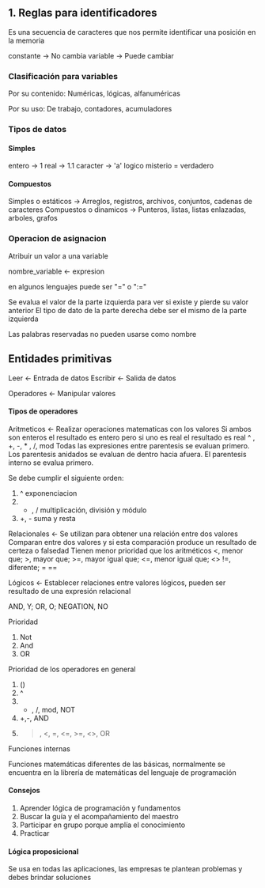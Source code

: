 ## 1. Reglas para identificadores

Es una secuencia de caracteres que nos permite identificar una posición en la memoria

constante -> No cambia
variable -> Puede cambiar

### Clasificación para variables 

Por su contenido: Numéricas, lógicas, alfanuméricas

Por su uso: De trabajo, contadores, acumuladores

### Tipos de datos 

#### Simples

entero -> 1
real -> 1.1
caracter -> 'a'
logico misterio = verdadero

#### Compuestos

Simples o estáticos -> Arreglos, registros, archivos, conjuntos, cadenas de caracteres
Compuestos o dinamicos -> Punteros, listas, listas enlazadas, arboles, grafos

### Operacion de asignacion

Atribuir un valor a una variable

nombre_variable <- expresion

en algunos lenguajes puede ser "=" o ":="

Se evalua el valor de la parte izquierda para ver si existe y pierde su valor anterior
El tipo de dato de la parte derecha debe ser el mismo de la parte izquierda

Las palabras reservadas no pueden usarse como nombre

## Entidades primitivas

Leer <- Entrada de datos
Escribir <- Salida de datos 

Operadores <- Manipular valores

#### Tipos de operadores

Aritmeticos <- Realizar operaciones matematicas con los valores
Si ambos son enteros el resultado es entero pero si uno es real el resultado es real
^ , +, -,  * , /, mod
Todas las expresiones entre parentesis se evaluan primero. Los parentesis anidados se evaluan de dentro hacia afuera. El parentesis interno se evalua primero.

Se debe cumplir el siguiente orden:
1. ^ exponenciacion
2. * , / multiplicación, división y módulo
3. +, - suma y resta

Relacionales <- Se utilizan para obtener una relación entre dos valores
Comparan entre dos valores y si esta comparación produce un resultado de certeza o falsedad
Tienen menor prioridad que los aritméticos
 <, menor que; >, mayor que; >=, mayor igual que; <=, menor igual que; <> !=, diferente; = ==

Lógicos  <- Establecer relaciones entre valores lógicos, pueden ser resultado de una expresión relacional

AND, Y; OR, O; NEGATION, NO

Prioridad

1. Not
2. And
3. OR

Prioridad de los operadores en general

1. ()
2. ^
3. * ,  /, mod, NOT
4. +,-, AND
5. >, <, =, <=, >=, <>, OR

Funciones internas

Funciones matemáticas diferentes de las básicas, normalmente se encuentra en la librería de matemáticas del lenguaje de programación

#### Consejos

1. Aprender lógica de programación y fundamentos
2. Buscar la guía y el acompañamiento del maestro
3. Participar en grupo porque amplía el conocimiento
4. Practicar

#### Lógica proposicional 

Se usa en todas las aplicaciones, las empresas te plantean problemas y debes brindar soluciones


